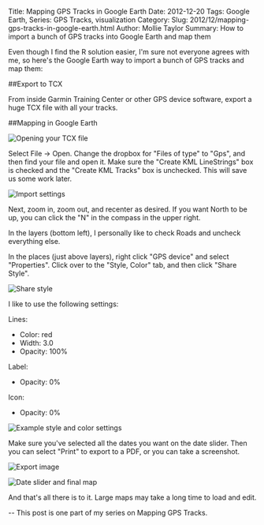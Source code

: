 Title: Mapping GPS Tracks in Google Earth
Date: 2012-12-20
Tags: Google Earth, Series: GPS Tracks, visualization
Category: 
Slug: 2012/12/mapping-gps-tracks-in-google-earth.html
Author: Mollie Taylor
Summary: How to import a bunch of GPS tracks into Google Earth and map them

Even though I find the R solution easier, I'm sure not everyone agrees with me, so here's the Google Earth way to import a bunch of GPS tracks and map them:

##Export to TCX

From inside Garmin Training Center or other GPS device software, export a huge TCX file with all your tracks.

##Mapping in Google Earth

![Opening your TCX file]({filename}images/earth-gpx-open.png)

Select File -> Open. Change the dropbox for "Files of type" to "Gps", and then find your file and open it. Make sure the "Create KML LineStrings" box is checked and the "Create KML Tracks" box is unchecked. This will save us some work later.

![Import settings]({filename}images/earth-gpx-import.png)

Next, zoom in, zoom out, and recenter as desired. If you want North to be up, you can click the "N" in the compass in the upper right. 

In the layers (bottom left), I personally like to check Roads and uncheck everything else.

In the places (just above layers), right click "GPS device" and select "Properties". Click over to the "Style, Color" tab, and then click "Share Style".

![Share style]({filename}images/earth-gpx-style.png)

I like to use the following settings:

Lines:

* Color: red
* Width: 3.0
* Opacity: 100%

Label:

* Opacity: 0%

Icon:

* Opacity: 0%

![Example style and color settings]({filename}images/earth-gpx-settings.png)

Make sure you've selected all the dates you want on the date slider. Then you can select "Print" to export to a PDF, or you can take a screenshot.

![Export image]({filename}images/earth-gpx-export.png)

![Date slider and final map]({filename}images/earth-gpx-final.png)

And that's all there is to it. Large maps may take a long time to load and edit.


--
This post is one part of my series on Mapping GPS Tracks.




